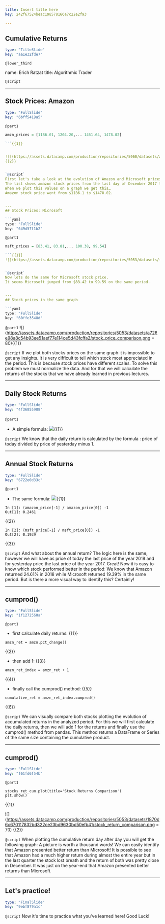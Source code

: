 ```yaml
---
title: Insert title here
key: 242f67524beac198578166a7c22e2f93

---
```

## Cumulative Returns

```yaml
type: "TitleSlide"
key: "aa1e32fde7"
```

`@lower_third`

name: Erich Ratzat
title: Algorithmic Trader


`@script`



---
## Stock Prices: Amazon

```yaml
type: "FullSlide"
key: "6bff5419a5"
```

`@part1`
```r
amzn_prices = [1186.01, 1204.20,... 1461.64, 1478.02]

```{{1}}


![](https://assets.datacamp.com/production/repositories/5060/datasets/afad90883bfeca62f4e0272e412ce8454593124e/amzn_price.png = 80)
{{2}}


`@script`
First let's take a look at the evolution of Amazon and Microsoft prices during the year of 2018.
The list shows amazon stock prices from the last day of December 2017 to the last day of December 2018.
When we plot this values on a graph we get this…
Amazon stock price went from $1186.1 to $1478.02.


---
## Stock Prices: Microsoft

```yaml
type: "FullSlide"
key: "649d57f1b2"
```

`@part1`
```r
msft_prices = [83.41, 83.81,... 100.38, 99.54]

```{{1}}
![](https://assets.datacamp.com/production/repositories/5053/datasets/fc9675a8a19455c01f05fcfa0e821c4a2a730915/msft_price.png = 80){{2}}


`@script`
Now lets do the same for Microsoft stock price.
It seems Microsoft jumped from $83.42 to 99.59 on the same period.


---
## Stock prices in the same graph

```yaml
type: "FullSlide"
key: "60ffe3548d"
```

`@part1`
![](https://assets.datacamp.com/production/repositories/5053/datasets/a726e98a8c54b93ee51aef77e114ce5d43fcffa2/stock_price_comparison.png = 80){{1}}


`@script`
If we plot both stocks prices on the same graph it is impossible to get any insights. It is very difficult to tell which stock most appreciated in the period. This is because stock prices have different scales.
To solve this problem we must normalize the data. And for that we will calculate the returns of the stocks that we have already learned in previous lectures.


---
## Daily Stock Returns

```yaml
type: "FullSlide"
key: "4f36855988"
```

`@part1`
&nbsp;
- A simple formula:
![](https://assets.datacamp.com/production/repositories/5053/datasets/7db5a53eeca97f462331d0f4e43a0042f40bbf25/price_today.PNG.png){{1}}


`@script`
We know that the daily return is calculated by the formula : price of today divided by price of yesterday minus 1.


---
## Annual Stock Returns

```yaml
type: "FullSlide"
key: "6722e0d33c"
```

`@part1`
- The same formula:
![](https://assets.datacamp.com/production/repositories/5053/datasets/d6349cd38144ee91f34bd7131c0b137473a01157/price_annual.PNG.png){{1}}
```
In [1]: (amazon_price[-1] / amazon_price[0]) -1
Out[1]: 0.2461
```
{{2}}

```
In [2]: (msft_price[-1] / msft_price[0]) -1
Out[2]: 0.1939
```
{{3}}


`@script`
And what about the annual return? The logic here is the same, however we will have as price of today the last price of the year 2018 and for yesterday price the last price of the year 2017.
Great! Now it is easy to know which stock performed better in the period: We know that Amazon returned 24.61% in 2018 while Microsoft returned 19.39% in the same period.
But is there a more visual way to identify this? Certainly!


---
## cumprod()

```yaml
type: "FullSlide"
key: "1f1272560a"
```

`@part1`
- first calculate daily returns:
{{1}}
```
amzn_ret = amzn.pct_change()
```
{{2}}
- then add 1:
{{3}}
```
amzn_ret_index = amzn_ret + 1
```
{{4}}
- finally call the cumprod() method:
{{5}}
```
cumulative_ret = amzn_ret_index.cumprod()
```
{{6}}


`@script`
We can visually compare both stocks plotting the evolution of accumulated returns in the analyzed period. For this we will first calculate the daily returns, then we will add 1 for the returns and finally use the cumprod() method from pandas. This method returns a DataFrame or Series of the same size containing the cumulative product.


---
## cumprod()

```yaml
type: "FullSlide"
key: "f61fd6f54b"
```

`@part1`
```
stocks_ret_cum.plot(title='Stock Returns Comparison')
plt.show()
```
{{1}}

![](https://assets.datacamp.com/production/repositories/5053/datasets/1870d6c670117832bd322ce23bd9630bd50efb41/stock_return_comparison.png = 70)
{{2}}


`@script`
When plotting the cumulative return day after day you will get the following graph:
A picture is worth a thousand words! We can easily identify that Amazon presented better return than Microsoft! It is possible to see that Amazon had a much higher return during almost the entire year but in the last quarter the stock lost breath and the return of both was pretty close in December. It was just on the year-end that Amazon presented better returns than Microsoft.


---
## Let's practice!

```yaml
type: "FinalSlide"
key: "9ebf879a1c"
```

`@script`
Now it's time to practice what you've learned here! Good Luck!


